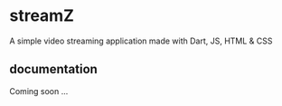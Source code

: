 # streamZ
A simple video streaming application made with Dart, JS, HTML & CSS

## documentation
Coming soon ...